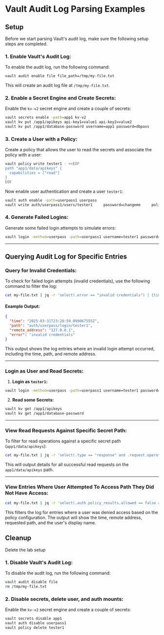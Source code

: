 
# Vault Audit Log Parsing Examples

## Setup

Before we start parsing Vault's audit log, make sure the following setup steps are completed.

### 1. **Enable Vault's Audit Log:**
To enable the audit log, run the following command:
```bash
vault audit enable file file_path=/tmp/my-file.txt
```
This will create an audit log file at `/tmp/my-file.txt`.

### 2. **Enable a Secret Engine and Create Secrets:**
Enable the `kv-v2` secret engine and create a couple of secrets:
```bash
vault secrets enable -path=app1 kv-v2
vault kv put /app1/apikeys api-key1=value1 api-key2=value2
vault kv put /app1/database-password username=app1 password=dbpass
```

### 3. **Create a User with a Policy:**
Create a policy that allows the user to read the secrets and associate the policy with a user:
```bash
vault policy write tester1 - <<EOF
path "app1/data/apikeys" {
  capabilities = ["read"]
}
EOF
```

Now enable user authentication and create a user `tester1`:
```bash
vault auth enable -path=userpass1 userpass
vault write auth/userpass1/users/tester1     password=changeme     policies=tester1
```

### 4. **Generate Failed Logins:**
Generate some failed login attempts to simulate errors:
```bash
vault login -method=userpass -path=userpass1 username=tester1 password=wrongpassword
```

---

## Querying Audit Log for Specific Entries

### **Query for Invalid Credentials:**
To check for failed login attempts (invalid credentials), use the following command to filter the log:
```bash
cat my-file.txt | jq -r 'select(.error == "invalid credentials") | {time: .time, path: .request.path, remote_address: .request.remote_address, error: .error}'
```

#### Example Output:
```json
{
  "time": "2025-03-31T23:28:59.099067555Z",
  "path": "auth/userpass/login/tester1",
  "remote_address": "127.0.0.1",
  "error": "invalid credentials"
}
```

This output shows the log entries where an invalid login attempt occurred, including the time, path, and remote address.

---

### **Login as User and Read Secrets:**

1. **Login as `tester1`:**
```bash
vault login -method=userpass -path=userpass1 username=tester1 password=changeme
```

2. **Read some Secrets:**
```bash
vault kv get /app1/apikeys
vault kv get /app1/database-password
```

---

### **View Read Requests Against Specific Secret Path:**
To filter for read operations against a specific secret path (`app1/data/apikeys`):
```bash
cat my-file.txt | jq -r 'select(.type == "response" and .request.operation == "read" and .request.path == "app1/data/apikeys") | {display_name: .auth.display_name, remote_address: .request.remote_address, time: .time}'
```

This will output details for all successful read requests on the `app1/data/apikeys` path.

---

### **View Entries Where User Attempted To Access Path They Did Not Have Access:**
```bash
cat my-file.txt | jq -r 'select(.auth.policy_results.allowed == false and .type == "response") | {time: .time, remote_address: .request.remote_address, path: .request.path, display_name: .auth.display_name}'
```

This filters the log for entries where a user was denied access based on the policy configuration. The output will show the time, remote address, requested path, and the user's display name.

## Cleanup

Delete the lab setup

### 1. **Disable Vault's Audit Log:**
To disable the audit log, run the following command:
```bash
vault audit disable file
rm /tmp/my-file.txt
```

### 2. **Disable secrets, delete user, and auth mounts:**
Enable the `kv-v2` secret engine and create a couple of secrets:
```bash
vault secrets disable app1
vault auth disable userpass1
vault policy delete tester1
```